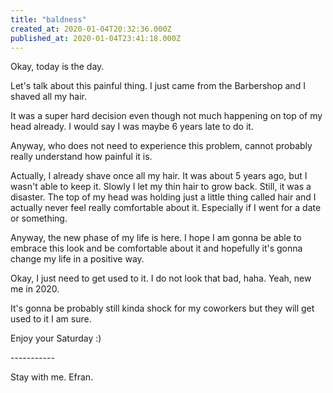 ```yaml
---
title: "baldness"
created_at: 2020-01-04T20:32:36.000Z
published_at: 2020-01-04T23:41:18.000Z
---
```

Okay, today is the day.

Let's talk about this painful thing. I just came from the Barbershop and I shaved all my hair.

It was a super hard decision even though not much happening on top of my head already. I would say I was maybe 6 years late to do it.

Anyway, who does not need to experience this problem, cannot probably really understand how painful it is.

Actually, I already shave once all my hair. It was about 5 years ago, but I wasn't able to keep it. Slowly I let my thin hair to grow back. Still, it was a disaster. The top of my head was holding just a little thing called hair and I actually never feel really comfortable about it. Especially if I went for a date or something.

Anyway, the new phase of my life is here. I hope I am gonna be able to embrace this look and be comfortable about it and hopefully it's gonna change my life in a positive way.

Okay, I just need to get used to it. I do not look that bad, haha. Yeah, new me in 2020.

It's gonna be probably still kinda shock for my coworkers but they will get used to it I am sure.

Enjoy your Saturday :)

\-----------

Stay with me. Efran.
